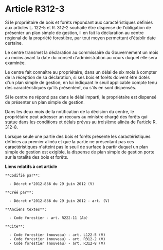 # Article R312-3

Si le propriétaire de bois et forêts répondant aux caractéristiques définies aux articles L. 122-5 et R. 312-2 souhaite être
dispensé de l'obligation de présenter un plan simple de gestion, il en fait la déclaration au centre régional de la propriété
forestière, par tout moyen permettant d'établir date certaine.

Le centre transmet la déclaration au commissaire du Gouvernement un mois au moins avant la date du conseil d'administration
au cours duquel elle sera examinée.

Le centre fait connaître au propriétaire, dans un délai de six mois à compter de la réception de sa déclaration, si ses bois
et forêts doivent être dotés d'un plan simple de gestion, en lui indiquant le seuil applicable compte tenu des
caractéristiques qu'ils présentent, ou s'ils en sont dispensés.

Si le centre ne répond pas dans le délai imparti, le propriétaire est dispensé de présenter un plan simple de gestion.

Dans les deux mois de la notification de la décision du centre, le propriétaire peut adresser un recours au ministre chargé
des forêts qui statue dans les conditions et délais prévus au troisième alinéa de l'article R. 312-8.

Lorsque seule une partie des bois et forêts présente les caractéristiques définies au premier alinéa et que la partie ne
présentant pas ces caractéristiques n'atteint pas le seuil de surface à partir duquel un plan simple de gestion est exigible,
la dispense de plan simple de gestion porte sur la totalité des bois et forêts.

**Liens relatifs à cet article**

	**Codifié par**:

	  - Décret n°2012-836 du 29 juin 2012 (V)

	**Créé par**:

	  - Décret n°2012-836 du 29 juin 2012 - art. (V)

	**Anciens textes**:

	  - Code forestier - art. R222-11 (Ab)

	**Cite**:

	  - Code forestier (nouveau) - art. L122-5 (V)
	  - Code forestier (nouveau) - art. R312-2 (V)
	  - Code forestier (nouveau) - art. R312-8 (V)
